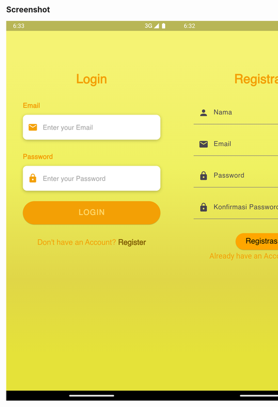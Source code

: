 


## Screenshot

<div style="display: flex; justify-content: space-between;">
 <img src="images/log.png" alt="" style="width: 14,25%;">
 <img src="images/regis.png" alt="" style="width: 14,25%;">
 <img src="images/home.png" alt="" style="width: 14,25%;">
 <img src="images/detail.png" alt="" style="width: 14,25%;">
 <img src="images/add.png" alt="" style="width: 14,25%;">
 <img src="images/update.png" alt="" style="width: 14,25%;">
 <img src="images/delete.png" alt="" style="width: 14,25%;">
</div>
